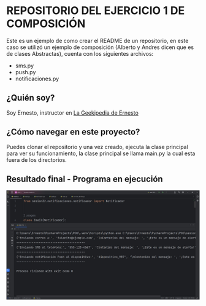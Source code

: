 # REPOSITORIO DEL EJERCICIO 1 DE COMPOSICIÓN

Este es un ejemplo de como crear el README de un repositorio, en este caso se utilizó un ejemplo de composición (Alberto y Andres dicen que es de clases Abstractas), cuenta con los siguientes archivos:

- sms.py
- push.py
- notificaciones.py

## ¿Quién soy?
Soy Ernesto, instructor en [La Geekipedia de Ernesto](https://www.youtube.com/LaGeekipediaDeErnesto)

## ¿Cómo navegar en este proyecto?
Puedes clonar el repositorio y una vez creado, ejecuta la clase principal para ver su funcionamiento, la clase principal se llama main.py la cual esta fuera de los directorios.

## Resultado final - Programa en ejecución
![Clic aquí para ver la imagen](images/ResultadoFinal.jpg)

